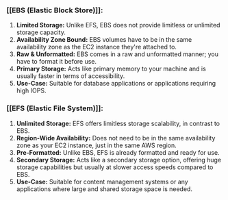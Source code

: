 ### [[EBS (Elastic Block Store)]]:

1. **Limited Storage:** Unlike EFS, EBS does not provide limitless or unlimited storage capacity.
2. **Availability Zone Bound:** EBS volumes have to be in the same availability zone as the EC2 instance they're attached to.
3. **Raw & Unformatted:** EBS comes in a raw and unformatted manner; you have to format it before use.
4. **Primary Storage:** Acts like primary memory to your machine and is usually faster in terms of accessibility.
5. **Use-Case:** Suitable for database applications or applications requiring high IOPS.

### [[EFS (Elastic File System)]]:

1. **Unlimited Storage:** EFS offers limitless storage scalability, in contrast to EBS.
2. **Region-Wide Availability:** Does not need to be in the same availability zone as your EC2 instance, just in the same AWS region.
3. **Pre-Formatted:** Unlike EBS, EFS is already formatted and ready for use.
4. **Secondary Storage:** Acts like a secondary storage option, offering huge storage capabilities but usually at slower access speeds compared to EBS.
5. **Use-Case:** Suitable for content management systems or any applications where large and shared storage space is needed.
